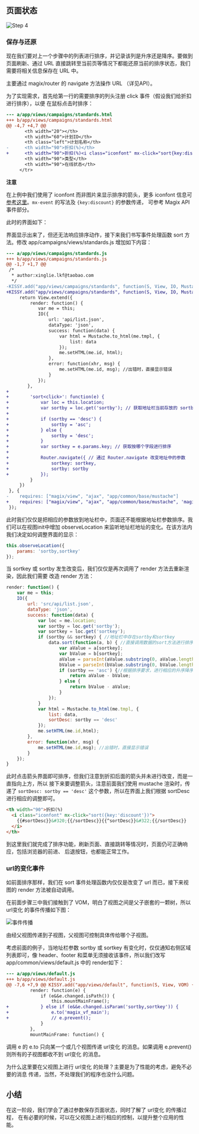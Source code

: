 ## 页面状态

![Step 4](http://thx.github.io/magix/assets/img/step-4.png)

### 保存与还原

现在我们要对上一个步骤中的列表进行排序，并记录该列是升序还是降序。要做到页面刷新、通过 URL
直接跳转至当前页等情况下都能还原当前的排序状态，我们需要将相关信息保存在 URL 中。

主要通过 magix/router 的 navigate 方法操作 URL （详见API）。

为了实现需求，首先给第一行的需要排序的列头注册 click 事件（假设我们给折扣进行排序），以便
在鼠标点击时排序：

```diff
--- a/app/views/campaigns/standards.html
+++ b/app/views/campaigns/standards.html
@@ -4,7 +4,7 @@
       <th width="20"></th>
       <th width="60">计划ID</th>
       <th class="left">计划名称</th>
-      <th width="90">折扣(%)</th>
+      <th width="90">折扣(%)<i class="iconfont" mx-click="sort{key:discount}">&#322;</i></th>
       <th width="90">类型</th>
       <th width="90">在线状态</th>
     </tr>
```

**注意**

在上例中我们使用了 iconfont 而非图片来显示排序的箭头，更多 iconfont 信息可
[参考这里](http://iconfont.cn)。`mx-event` 的写法及 `{key:discount}` 的参数传递，
可参考 Magix API 事件部分。

此时的界面如下：


界面显示出来了，但还无法响应排序动作，接下来我们书写事件处理函数 sort 方法。修改
app/campaigns/views/standards.js 增加如下内容：

```diff
--- a/app/views/campaigns/standards.js
+++ b/app/views/campaigns/standards.js
@@ -1,7 +1,7 @@
 /*
  * author:xinglie.lkf@taobao.com
  */
-KISSY.add("app/views/campaigns/standards", function(S, View, IO, Mustache) {
+KISSY.add("app/views/campaigns/standards", function(S, View, IO, Mustache, Router) {
     return View.extend({
         render: function() {
            var me = this;
            IO({
                url: 'api/list.json',
                dataType: 'json',
                success: function(data) {
                    var html = Mustache.to_html(me.tmpl, {
                        list: data
                    });
                    me.setHTML(me.id, html);
                },
                error: function(xhr, msg) {
                    me.setHTML(me.id, msg); //出错时，直接显示错误
                }
            });
        },
+
+        'sort<click>': function(e) {
+            var loc = this.location;
+            var sortby = loc.get('sortby'); // 获取地址栏当前存放的 sortby 参数，如果地址中不存在则值为 ''
+
+            if (sortby == 'desc') {
+                sortby = 'asc';
+            } else {
+                sortby = 'desc';
+            }
+            var sortkey = e.params.key; // 获取按哪个字段进行排序
+
+            Router.navigate({ // 通过 Router.navigate 改变地址中的参数
+                sortkey: sortkey,
+                sortby: sortby
+            });
         }
     })
 }, {
-    requires: ["magix/view", "ajax", "app/common/base/mustache"]
+    requires: ["magix/view", "ajax", "app/common/base/mustache", 'magix/router']
 });
```

此时我们仅仅是把相应的参数放到地址栏中，页面还不能根据地址栏参数排序。我们可以在视图init中增加
observeLocation 来监听地址栏地址的变化。在该方法内我们决定如何调整界面的显示：

```js
this.observeLocation({
    params: 'sortby,sortkey'
});
```

当 sortkey 或 sortby 发生改变后，我们仅仅是再次调用了 render 方法去重新渲染，因此我们需要
改造 render 方法：

```js
render: function() {
    var me = this;
    IO({
        url: 'src/api/list.json',
        dataType: 'json',
        success: function(data) {
            var loc = me.location;
            var sortby = loc.get('sortby');
            var sortkey = loc.get('sortkey');
            if (sortby && sortkey) { //地址栏中存在sortby和sortkey
                data.sort(function(a, b) { //直接调用数据的sort方法进行排序
                    var aValue = a[sortkey];
                    var bValue = b[sortkey];
                    aValue = parseInt(aValue.substring(0, aValue.length - 1), 10); //因示例中折扣是类似90%这样的字符串，因此去掉%号并转成整数
                    bValue = parseInt(bValue.substring(0, bValue.length - 1), 10);
                    if (sortby == 'asc') {//根据排序要求，进行相应的升序降序排序
                        return aValue - bValue;
                    } else {
                        return bValue - aValue;
                    }
                });
            }
            var html = Mustache.to_html(me.tmpl, {
                list: data,
                sortDesc: sortby == 'desc'
            });
            me.setHTML(me.id,html);
        },
        error: function(xhr, msg) {
            me.setHTML(me.id,msg); //出错时，直接显示错误
        }
    });
}
```

此时点击箭头界面即可排序，但我们注意到折扣后面的箭头并未进行改变，而是一直指向上方，所以
接下来要调整箭头，注意前面我们使用 mustache 渲染时，传递了 `sortDesc: sortby == 'desc'`
这个参数，所以在界面上我们根据 sortDesc 进行相应的调整即可。

```html
<th width="90">折扣(%)
  <i class="iconfont" mx-click="sort({key:'discount'})">
    {{#sortDesc}}&#320;{{/sortDesc}}{{^sortDesc}}&#322;{{/sortDesc}}
  </i>
</th>
```

到这里我们就完成了排序功能，刷新页面、直接跳转等情况时，页面仍可正确响应，包括浏览器的前进、
后退按钮，也都能正常工作。

### url的变化事件

如前面排序那样，我们在 sort 事件处理函数内仅仅是改变了 url 而已，接下来视图的
render 方法被自动调用。

在前面步骤三中我们接触到了 VOM，明白了视图之间是父子嵌套的一颗树，所以 url变化
的事件传播如下图：

![事件传播](http://gtms01.alicdn.com/tps/i1/T1FiC4FkVeXXXvOB2h-460-193.jpg)

由经父视图传递到子视图，父视图可控制具体传给哪个子视图。

考虑前面的例子，当地址栏参数 sortby 或 sortkey 有变化时，仅仅通知右侧区域列表即可，像
header、footer 和菜单无须接收该事件，所以我们改写 app/common/views/default.js 中的
render如下：

```diff
--- a/app/views/default.js
+++ b/app/views/default.js
@@ -7,6 +7,9 @@ KISSY.add("app/views/default", function(S, View, VOM) {
         render: function(e) {
             if (e&&e.changed.isPath()) {
                 this.mountMainFrame();
+            } else if (e&&e.changed.isParam('sortby,sortkey')) {
+                e.to('magix_vf_main');
+                // e.prevent();
             }
         },
         mountMainFrame: function() {
```

调用 e 的 e.to 只向某一个或几个视图传递 url变化 的消息。如果调用
e.prevent() 则所有的子视图都收不到 url变化 的消息。

为什么这里要在父视图上进行 url变化 的处理？主要是为了性能的考虑，避免不必要的消息
传递，当然，不处理我们的程序也没什么问题。

## 小结

在这一阶段，我们学会了通过参数保存页面状态，同时了解了 url变化 的传播过程，
在有必要的时候，可以在父视图上进行相应的控制，以提升整个应用的性能。

